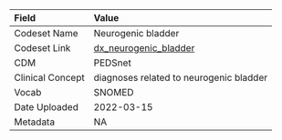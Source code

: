 |Field            |Value                                   |
|:----------------|:---------------------------------------|
|Codeset Name     |Neurogenic bladder                      |
|Codeset Link     |[dx_neurogenic_bladder](https://github.com/PEDSnet/Variable-Dictionary/blob/main/condition/dx_neurogenic_bladder.csv)|
|CDM              |PEDSnet                                 |
|Clinical Concept |diagnoses related to neurogenic bladder |
|Vocab            |SNOMED                                  |
|Date Uploaded    |2022-03-15                              |
|Metadata         |NA                                      |
